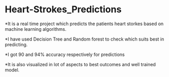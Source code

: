 # Heart-Strokes_Predictions
*It is a real time project which predicts the patients heart storkes based on machine learning algorithms.

*I have used Decision Tree and Random forest to check which suits best in predicting.

*I got 90 and 94% accuracy respectively for predictions

*It is also visualized in lot of aspects to best outcomes and well trained model.
